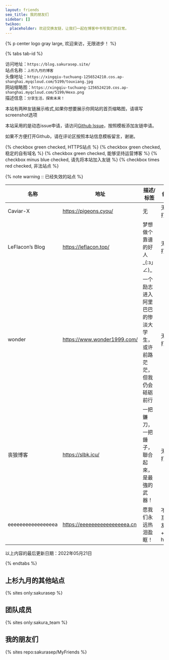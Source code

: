 ```yaml
---
layout: friends
seo_title: 我的朋友们
sidebar: []
twikoo:
  placeholder: 欢迎交换友链，让我们一起在博客中书写我们的日常。
---
```


{% p center logo gray large, 欢迎来访，无限进步！ %}

{% tabs tab-id %}

<!-- tab <i class="fa-solid fa-link"></i><i>本站信息</i> -->

<p>
<span class='not-select'>访问地址：</span><code>https://blog.sakurasep.site/</code><br>
<span class='not-select'>站点名称：</span><code>上杉九月的博客</code><br>
<span class='not-select'>头像地址：</span><code>https://xingqiu-tuchuang-1256524210.cos.ap-shanghai.myqcloud.com/5199/touxiang.jpg</code><br>
<span class='not-select'>网站缩略图：</span><code>https://xingqiu-tuchuang-1256524210.cos.ap-shanghai.myqcloud.com/5199/Hexo.png</code><br>
<span class='not-select'>描述信息：</span><code>分享生活，探索未来！</code>
</p>

<!-- endtab -->

<!-- tab <i class="fa-solid fa-book"></i>如何申请友链</i> -->

本站有两种友链展示格式,如果你想要展示你网站的首页缩略图，请填写screenshot选项

本站采用的是动态issue申请，请访问[Github Issue](https://github.com/sakurasep/MyFriends/issues)，按照模板添加友链申请。

如果不方便打开Github，请在评论区按照本站信息模板留言，谢谢。

<!-- endtab -->

<!-- tab <i class="fa-solid fa-note"></i><i>申请要求</i>  -->

{% checkbox green checked, HTTPS站点 %}
{% checkbox green checked, 稳定的自有域名 %}
{% checkbox green checked, 能够坚持运营博客 %}
{% checkbox minus blue checked, 请先将本站加入友链 %}
{% checkbox times red checked, 非法站点 %}

<!-- endtab -->

<!-- tab <i class="fa-solid fa-bug"></i><i>失效链接</i>  -->

{% note warning :: 已经失效的站点 %}

| 名称         | 地址                      | 描述/标签                      | 备注              |
| ------------ | ------------------------- | ------------------------------ | ----------------- |
| Caviar-X             | https://pigeons.cyou/           | 无                          | 无法打开 |
| LeFlacon’s Blog      | https://leflacon.top/           | 梦想做个靠谱的好人_(:з」∠)_    | 无法打开 |
| wonder               | https://www.wonder1999.com/     | 一个励志进入阿里巴巴的惨淡大学生，或许前路茫茫，但我仍会砥砺前行 | 无法打开          |
| 丧狼博客              | https://slbk.icu/               | 一把鐮刀，一把錘子，聯合起來，是最強的武器！ | 无法打开|
| eeeeeeeeeeeeeeeea    | https://eeeeeeeeeeeeeeeea.cn    | 愿我们永远热泪盈眶！                       | 不再互为友链 + 非https|

以上内容的最后更新日期：2022年05月21日

<!-- endtab -->

{% endtabs %}


## 上杉九月的其他站点

{% sites only:sakurasep %}

## 团队成员

{% sites only:sakura_team %}

## 我的朋友们

{% sites repo:sakurasep/MyFriends %}